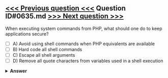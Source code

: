 [<<< Previous question <<<](0634.md)   Question ID#0635.md   [>>> Next question >>>](0636.md)
---

When executing system commands from PHP, what should one do to keep applications secure?

- [ ] A) Avoid using shell commands when PHP equivalents are available
- [ ] B) Hard code all shell commands
- [ ] C) Escape all shell arguments
- [ ] D) Remove all quote characters from variables used in a shell execution

<details><summary><b>Answer</b></summary>
<p>
  Answer: <strong>A, B, C</strong>
</p>
</details>
